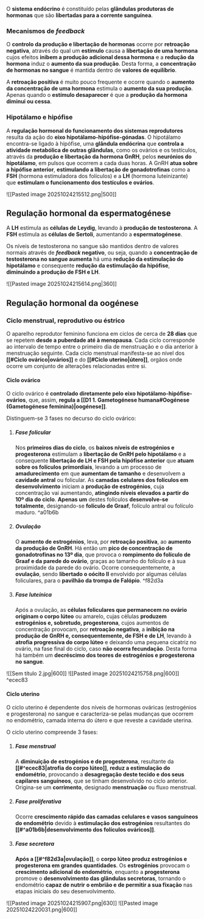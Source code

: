 O **sistema endócrino** é constituído pelas **glândulas produtoras de hormonas** que são **libertadas para a corrente sanguínea**.
### Mecanismos de *feedback*
O **controlo da produção e libertação de hormonas** ocorre por **retroação negativa**, através do qual um **estímulo** causa a **libertação de uma hormona** cujos efeitos **inibem a produção adicional dessa hormona** e a **redução da hormona** induz o **aumento da sua produção**. Desta forma, a **concentração de hormonas no sangue** é mantida dentro de **valores de equilíbrio**.

A **retroação positiva** é muito pouco frequente e ocorre quando o **aumento da concentração de uma hormona** estimula o **aumento da sua produção**. Apenas quando o **estímulo desaparecer** é que a **produção da hormona diminui ou cessa**.
### Hipotálamo e hipófise
A **regulação hormonal do funcionamento dos sistemas reprodutores** resulta da ação do **eixo hipotálamo-hipófise-gónadas**. O hipotálamo encontra-se ligado à hipófise, uma **glândula endócrina** que **controla a atividade metabólica de outras glândulas**, como os ovários e os testículos, através da **produção e libertação da hormona GnRH**, pelos **neurónios do hipotálamo**, em pulsos que ocorrem a cada duas horas.
A GnRH **atua sobre a hipófise anterior**, **estimulando a libertação de gonadotrofinas** como a **FSH** (hormona estimuladora dos folículos) e a **LH** (hormona luteinizante) que **estimulam o funcionamento dos testículos e ovários**.

![[Pasted image 20251024215512.png|500]]
## Regulação hormonal da espermatogénese
A **LH** estimula as **células de Leydig**, levando à **produção de testosterona**.
A **FSH** estimula as **células de Sertoli**, aumentando a **espermatogénese**.

Os níveis de testosterona no sangue são mantidos dentro de valores normais através de ***feedback* negativo**, ou seja, quando a **concentração de testosterona no sangue aumenta** há uma **redução da estimulação do hipotálamo** e consequente **redução da estimulação da hipófise**, **diminuindo a produção de FSH e LH**.

![[Pasted image 20251024215614.png|360]]
## Regulação hormonal da oogénese
### Ciclo menstrual, reprodutivo ou éstrico
O aparelho reprodutor feminino funciona em ciclos de cerca de **28 dias** que se repetem **desde a puberdade até à menopausa**. Cada ciclo corresponde ao intervalo de tempo entre o primeiro dia de menstruação e o dia anterior à menstruação seguinte.
Cada ciclo menstrual manifesta-se ao nível dos **[[#Ciclo ovárico|ovários]]** e do **[[#Ciclo uterino|útero]]**, orgãos onde ocorre um conjunto de alterações relacionadas entre si.
#### Ciclo ovárico
O ciclo ovárico é **controlado diretamente pelo eixo hipotálamo-hipófise-ovários**, que, assim, **regula a [[D1 1. Gametogénese humana#Oogénese (Gametogénese feminina)|oogénese]]**.

Distinguem-se 3 fases no decurso do ciclo ovárico:
1. ##### Fase folicular
	Nos **primeiros dias do ciclo**, os **baixos níveis de estrogénios e progesterona** estimulam a **libertação de GnRH pelo hipotálamo** e a consequente **libertação de LH e FSH pela hipófise anterior** que **atuam sobre os folículos primordiais**, levando a um processo de **amadurecimento** em que **aumentam de tamanho** e desenvolvem a **cavidade antral** ou folicular. As **camadas celulares dos folículos em desenvolvimento** iniciam a **produção de estrogénios**, cuja concentração vai aumentando, **atingindo níveis elevados a partir do 10º dia do ciclo**. **Apenas um** destes folículos **desenvolve-se totalmente**, designando-se **folículo de Graaf**, folículo antral ou folículo maduro. ^a01b6b
2. ##### Ovulação
	O **aumento de estrogénios**, leva, por **retroação positiva**, ao **aumento da produção de GnRH**. Há então um **pico de concentração de gonadotrofinas no 13º dia**, que provoca o **rompimento do folículo de Graaf e da parede do ovário**, graças ao tamanho do folículo e à sua proximidade da parede do ovário. Ocorre consequentemente, a **ovulação**, sendo **libertado o oócito II** envolvido por algumas células foliculares, para o **pavilhão da trompa de Falópio**. ^f82d3a
3. ##### Fase luteínica
	Após a ovulação, as **células foliculares que permanecem no ovário** **originam o corpo lúteo** ou amarelo, cujas células **produzem estrogénios e, sobretudo, progesterona**, cujos aumentos de concentração provocam, por **retroação negativa**, a **inibição na produção de GnRH e, consequentemente, de FSH e de LH**, levando à **atrofia progressiva do corpo lúteo** e deixando uma pequena cicatriz no ovário, na fase final do ciclo, caso **não ocorra fecundação**. Desta forma há também um **decréscimo dos teores de estrogénios e progesterona no sangue**.

![[Sem título 2.jpg|600]]
![[Pasted image 20251024215758.png|600]] ^ecec83

#### Ciclo uterino
O ciclo uterino é dependente dos níveis de hormonas ováricas (estrogénios e progesterona) no sangue e caracteriza-se pelas mudanças que ocorrem no endométrio, camada interna do útero e que reveste a cavidade uterina.

O ciclo uterino compreende 3 fases:
1. ##### Fase menstrual
	A **diminuição de estrogénios e de progesterona**, resultante da **[[#^ecec83|atrofia do corpo lúteo]]**, **reduz a estimulação do endométrio**, provocando a **desagregação deste tecido e dos seus capilares sanguíneos**, que se tinham desenvolvido no ciclo anterior.
	Origina-se um **corrimento**, designado **menstruação** ou fluxo menstrual.
2. ##### Fase proliferativa
	Ocorre **crescimento rápido das camadas celulares e vasos sanguíneos do endométrio** devido à **estimulação dos estrogénios** resultantes do **[[#^a01b6b|desenvolvimento dos folículos ováricos]]**.
3. ##### Fase secretora
	**Após a [[#^f82d3a|ovulação]]**, o **corpo lúteo produz estrogénios e progesterona em grandes quantidades**.
	Os **estrogénios** provocam o **crescimento adicional do endométrio**, enquanto a **progesterona** promove o **desenvolvimento das glândulas secretoras**, tornando o endométrio **capaz de nutrir o embrião e de permitir a sua fixação** nas etapas iniciais do seu desenvolvimento.

![[Pasted image 20251024215907.png|630]]
![[Pasted image 20251024220031.png|600]]